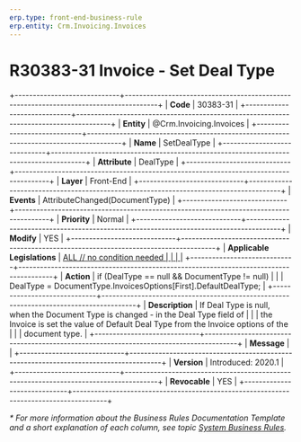 ```yaml
---
erp.type: front-end-business-rule
erp.entity: Crm.Invoicing.Invoices
---
```


# R30383-31 Invoice - Set Deal Type
+-----------------------------+---------------------------------------------------------------------------------------+
| **Code**                    | 30383-31                                                                              |
+-----------------------------+---------------------------------------------------------------------------------------+
| **Entity**                  | @Crm.Invoicing.Invoices                                                               |
+-----------------------------+---------------------------------------------------------------------------------------+
| **Name**                    | SetDealType                                                                           |
+-----------------------------+---------------------------------------------------------------------------------------+
| **Attribute**               | DealType                                                                              |
+-----------------------------+---------------------------------------------------------------------------------------+
| **Layer**                   | Front-End                                                                             |
+-----------------------------+---------------------------------------------------------------------------------------+
| **Events**                  | AttributeChanged(DocumentType)                                                        |
+-----------------------------+---------------------------------------------------------------------------------------+
| **Priority**                | Normal                                                                                |
+-----------------------------+---------------------------------------------------------------------------------------+
| **Modify**                  | YES                                                                                   |
+-----------------------------+---------------------------------------------------------------------------------------+
| **Applicable Legislations** | [ALL // no condition needed                                                           |
|                             | ](xref:applicable-legislations)                                                       |
+-----------------------------+---------------------------------------------------------------------------------------+
| **Action**                  | if (DealType == null && DocumentType != null)                                         |
|                             | DealType = DocumentType.InvoicesOptions\[First\].DefaultDealType;                     |
+-----------------------------+---------------------------------------------------------------------------------------+
| **Description**             | If Deal Type is null, when the Document Type is changed - in the Deal Type field of   |
|                             | the Invoice is set the value of Default Deal Type from the Invoice options of the     |
|                             | document type.                                                                        |
+-----------------------------+---------------------------------------------------------------------------------------+
| **Message**                 |                                                                                       |
+-----------------------------+---------------------------------------------------------------------------------------+
| **Version**                 | Introduced: 2020.1                                                                    |
+-----------------------------+---------------------------------------------------------------------------------------+
| **Revocable**               | YES                                                                                   |
+-----------------------------+---------------------------------------------------------------------------------------+

*\* For more information about the Business Rules Documentation Template and a short explanation of each column, see
topic [System Business Rules](../templates/template-description-system-business-rules.md).*
